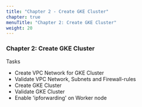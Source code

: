 ```yaml
---
title: "Chapter 2 - Create GKE Cluster"
chapter: true
menuTitle: "Chapter 2: Create GKE Cluster"
weight: 20
---
```


### Chapter 2: Create GKE Cluster

Tasks

* Create VPC Network for GKE Cluster 
* Validate VPC Network, Subnets and Firewall-rules
* Create GKE Cluster
* Validate GKE Cluster
* Enable 'ipforwarding' on Worker node 
